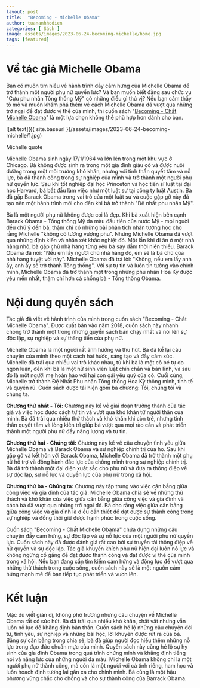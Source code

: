 ```yaml
---
layout: post
title:  "Becoming - Michelle Obama"
author: tuananhhodien
categories: [ Sách ]
image: assets/images/2023-06-24-becoming-michelle/home.jpg
tags: [featured]
---
```

# Về tác giả Michelle Obama

Bạn có muốn tìm hiểu về hành trình đầy cảm hứng của Michelle Obama để trở thành một người phụ nữ quyền lực? Và bạn muốn biết đằng sau chức vụ "Cựu phu nhân Tổng thống Mỹ" có những điều gì thú vị? Nếu bạn cảm thấy tò mò và muốn khám phá thêm về cách Michelle Obama đã vượt qua những trở ngại để đạt được vị thế của mình, thì cuốn sách "[Becoming - Chất Michelle Obama](https://shorten.asia/wVvkUEKb)" là một lựa chọn không thể phù hợp hơn dành cho bạn.

![alt text]({{ site.baseurl }}/assets/images/2023-06-24-becoming-michelle/1.jpg)

Michelle quote

Michelle Obama sinh ngày 17/1/1964 và lớn lên trong một khu vực ở Chicago. Bà không được sinh ra trong một gia đình giàu có và được nuôi dưỡng trong một môi trường khó khăn, nhưng với tinh thần quyết tâm và nỗ lực, bà đã thành công trong sự nghiệp của mình và trở thành một người phụ nữ quyền lực. Sau khi tốt nghiệp đại học Princeton và học tiến sĩ luật tại đại học Harvard, bà bắt đầu làm việc như một luật sư tại công ty luật Austin. Bà đã gặp Barack Obama trong vai trò của một luật sư và cuộc gặp gỡ này đã tạo nên một hành trình mới cho đến khi bà trở thành "Đệ nhất phu nhân Mỹ".

Bà là một người phụ nữ không được coi là đẹp. Khi bà xuất hiện bên cạnh Barack Obama - Tổng thống Mỹ da màu đầu tiên của nước Mỹ - mọi người đều chú ý đến bà, thậm chí có những bài phân tích nhân tướng học cho rằng Michelle "không có tướng vượng phu". Nhưng Michelle Obama đã vượt qua những định kiến và nhận xét khắc nghiệt đó. Một lần khi đi ăn ở một nhà hàng nhỏ, bà gặp chủ nhà hàng từng yêu bà say đắm thời niên thiếu. Barack Obama đã nói: "Nếu em lấy người chủ nhà hàng đó, em sẽ là bà chủ của nhà hàng tuyệt vời này". Michelle Obama đã trả lời: "Không, nếu em lấy anh ấy, anh ấy sẽ trở thành Tổng thống". Với sự tự tin và luôn tin tưởng vào chính mình, Michelle Obama đã trở thành một trong những phu nhân Hoa Kỳ được yêu mến nhất, thậm chí hơn cả chồng bà - Tổng thống Obama.

# Nội dung quyển sách

Tác giả đã viết về hành trình của mình trong cuốn sách "Becoming - Chất Michelle Obama". Được xuất bản vào năm 2018, cuốn sách này nhanh chóng trở thành một trong những quyển sách bán chạy nhất và nói lên sự độc lập, sự nghiệp và sự thăng tiến của phụ nữ.

Michelle Obama là một người rất ảnh hưởng và thu hút. Bà đã kể lại câu chuyện của mình theo một cách hài hước, sáng tạo và đầy cảm xúc. Michelle đã trải qua nhiều vai trò khác nhau, từ khi bà là một cô bé tự do ngôn luận, đến khi bà là một nữ sinh viên luật chín chắn và bản lĩnh, và sau đó là một người mẹ hoàn hảo với hai con gái yêu quý của cô. Cuối cùng, Michelle trở thành Đệ Nhất Phu nhân Tổng thống Hoa Kỳ thông minh, tinh tế và quyến rũ. Cuốn sách được tái hiện gồm ba chương: Tôi, chúng tôi và chúng ta.

**Chương thứ nhất - Tôi:** Chương này kể về giai đoạn trưởng thành của tác giả và việc học được cách tự tin và vượt qua khó khăn từ người thân của mình. Bà đã trải qua nhiều thử thách và khó khăn khi còn trẻ, nhưng tinh thần quyết tâm và lòng kiên trì giúp bà vượt qua mọi rào cản và phát triển thành một người phụ nữ đầy năng lượng và tự tin.

**Chương thứ hai - Chúng tôi:** Chương này kể về câu chuyện tình yêu giữa Michelle Obama và Barack Obama và sự nghiệp chính trị của họ. Sau khi gặp gỡ và kết hôn với Barack Obama, Michelle Obama đã trở thành một phụ nữ hỗ trợ và đồng hành đắc lực của chồng mình trong sự nghiệp chính trị. Bà đã trở thành một đại diện xuất sắc cho phụ nữ và đưa ra thông điệp về sự độc lập, sự nỗ lực và quyền lực của phụ nữ trong xã hội.

**Chương thứ ba - Chúng ta:** Chương này tập trung vào việc cân bằng giữa công việc và gia đình của tác giả. Michelle Obama chia sẻ về những thử thách và khó khăn của việc giữa cân bằng giữa công việc và gia đình và cách bà đã vượt qua những trở ngại đó. Bà cho rằng việc giữa cân bằng giữa công việc và gia đình là điều cần thiết để đạt được sự thành công trong sự nghiệp và đồng thời giữ được hạnh phúc trong cuộc sống.

Cuốn sách "Becoming - Chất Michelle Obama" chứa đựng những câu chuyện đầy cảm hứng, sự độc lập và sự nỗ lực của một người phụ nữ quyền lực. Cuốn sách này đã được đánh giá rất cao bởi sự truyền tải thông điệp về nữ quyền và sự độc lập. Tác giả khuyến khích phụ nữ hiện đại luôn nỗ lực và không ngừng cố gắng để đạt được thành công và đạt được vị thế của mình trong xã hội. Nếu bạn đang cần tìm kiếm cảm hứng và động lực để vượt qua những thử thách trong cuộc sống, cuốn sách này sẽ là một nguồn cảm hứng mạnh mẽ để bạn tiếp tục phát triển và vươn lên.

# Kết luận

Mặc dù viết giản dị, không phô trương nhưng câu chuyện về Michelle Obama rất có sức hút. Bà đã trải qua nhiều khó khăn, chật vật nhưng vẫn luôn nỗ lực để khẳng định bản thân. Cuốn sách hé lộ những câu chuyện đời tư, tình yêu, sự nghiệp và những bài học, lời khuyên được rút ra của bà. Bằng sự cân bằng trong chia sẻ, bà đã giúp người đọc hiểu thêm những nỗ lực trong đạo đức chuẩn mực của mình. Quyển sách này cũng hé lộ sự hy sinh của gia đình Obama trong quá trình chứng minh và khẳng định tiếng nói và năng lực của những người da màu. Michelle Obama không chỉ là một người phụ nữ thành công, mà còn là một người với cá tính riêng, ham học và luôn hoạch định tương lai gần xa cho chính mình. Bà cũng là một hậu phương vững chắc cho chồng và cho sự thành công của Barrack Obama.